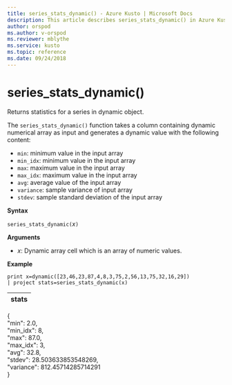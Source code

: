 ```yaml
---
title: series_stats_dynamic() - Azure Kusto | Microsoft Docs
description: This article describes series_stats_dynamic() in Azure Kusto.
author: orspod
ms.author: v-orspod
ms.reviewer: mblythe
ms.service: kusto
ms.topic: reference
ms.date: 09/24/2018
---
```

# series_stats_dynamic()

Returns statistics for a series in dynamic object.  

The `series_stats_dynamic()` function takes a column containing dynamic numerical array as input and generates a dynamic value with the following content:
* `min`: minimum value in the input array
* `min_idx`: minimum value in the input array
* `max`: maximum value in the input array
* `max_idx`: maximum value in the input array
* `avg`: average value of the input array
* `variance`: sample variance of input array
* `stdev`: sample standard deviation of the input array

**Syntax**

`series_stats_dynamic(`*x*`)`

**Arguments**

* *x*: Dynamic array cell which is an array of numeric values. 

**Example**

```kusto
print x=dynamic([23,46,23,87,4,8,3,75,2,56,13,75,32,16,29]) 
| project stats=series_stats_dynamic(x)

```

|stats|
|---|
{  
  "min": 2.0,  
  "min_idx": 8,  
  "max": 87.0,  
  "max_idx": 3,  
  "avg": 32.8,  
  "stdev": 28.503633853548269,  
  "variance": 812.45714285714291  
}



